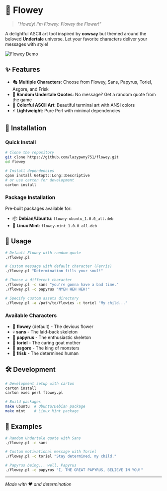 # 🌻 Flowey

> *"Howdy! I'm Flowey. Flowey the Flower!"*

A delightful ASCII art tool inspired by **cowsay** but themed around the beloved **Undertale** universe. Let your favorite characters deliver your messages with style!

![Flowey Demo](https://github.com/user-attachments/assets/993d5ef4-a843-4e3b-8aab-485cc810b8ac)

## ✨ Features

- 🎭 **Multiple Characters**: Choose from Flowey, Sans, Papyrus, Toriel, Asgore, and Frisk
- 💬 **Random Undertale Quotes**: No message? Get a random quote from the game
- 🎨 **Colorful ASCII Art**: Beautiful terminal art with ANSI colors
- ⚡ **Lightweight**: Pure Perl with minimal dependencies

## 🚀 Installation

### Quick Install
```bash
# Clone the repository
git clone https://github.com/lazypwny751/flowey.git
cd flowey

# Install dependencies
cpan install Getopt::Long::Descriptive
# or use carton for development
carton install
```

### Package Installation
Pre-built packages available for:
- 📦 **Debian/Ubuntu**: `flowey-ubuntu_1.0.0_all.deb`
- 🍃 **Linux Mint**: `flowey-mint_1.0.0_all.deb`

## 📖 Usage

```bash
# Default Flowey with random quote
./flowey.pl

# Custom message with default character (Ferris)
./flowey.pl "Determination fills your soul!"

# Choose a different character
./flowey.pl -c sans "you're gonna have a bad time."
./flowey.pl -c papyrus "NYEH HEH HEH!"

# Specify custom assets directory
./flowey.pl -a /path/to/flowies -c toriel "My child..."
```

### Available Characters
- 🌻 **flowey** (default) - The devious flower
- 💀 **sans** - The laid-back skeleton  
- 🍝 **papyrus** - The enthusiastic skeleton
- 🐐 **toriel** - The caring goat mother
- 👑 **asgore** - The king of monsters
- 👤 **frisk** - The determined human

## 🛠️ Development

```bash
# Development setup with carton
carton install
carton exec perl flowey.pl

# Build packages
make ubuntu  # Ubuntu/Debian package
make mint    # Linux Mint package
```

## 🎯 Examples

```bash
# Random Undertale quote with Sans
./flowey.pl -c sans

# Custom motivational message with Toriel  
./flowey.pl -c toriel "Stay determined, my child."

# Papyrus being... well, Papyrus
./flowey.pl -c papyrus "I, THE GREAT PAPYRUS, BELIEVE IN YOU!"
```

---

*Made with ❤️ and determination*

